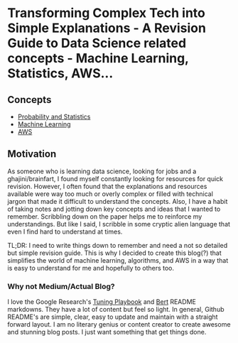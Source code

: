 # Transforming Complex Tech into Simple Explanations - A Revision Guide to Data Science related concepts - Machine Learning, Statistics, AWS...
## Concepts
* [Probability and Statistics]()
* [Machine Learning]()
* [AWS]()
## Motivation
As someone who is learning data science, looking for jobs and a ghajini/brainfart, I found myself constantly looking for resources for quick revision. However, I often found that the explanations and resources available were way too much or overly complex or filled with technical jargon that made it difficult to understand the concepts. Also, I have a habit of taking notes and jotting down key concepts and ideas that I wanted to remember. Scribbling down on the paper helps me to reinforce my understandings. But like I said, I scribble in some cryptic alien language that even I find hard to understand at times.

TL;DR: I need to write things down to remember and need a not so detailed but simple revision guide. This is why I decided to create this blog(?) that simplifies the world of machine learning, algorithms, and AWS in a way that is easy to understand for me and hopefully to others too.
### Why not Medium/Actual Blog?
I love the Google Research's [Tuning Playbook](https://github.com/google-research/tuning_playbook) and [Bert](https://github.com/google-research/bert) README markdowns. They have a lot of content but feel so light. In general, Github README's are simple, clear, easy to update and maintain with a straight forward layout. I am no literary genius or content creator to create awesome and stunning blog posts. I just want something that get things done.
